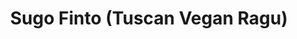 ---
title: Sugo Finto (Tuscan Vegan Ragu)
summary: A rustic Tuscan ragu made vegan, with slow-cooked vegetables, tomato, and herbs for a rich, hearty sauce.

linkout: https://www.ourcookingjourney.com/recipe-pages/sugo-finto-tuscan-vegan-ragu

tags:
- italian
- vegan
- sauce
- tuscan

servings: 4
time: 1h

ingredients:
- 2 tbsp olive oil
- 1 onion, finely chopped
- 2 carrots, finely chopped
- 2 celery stalks, finely chopped
- 2 cloves garlic, minced
- 1 tbsp tomato paste
- 400g canned chopped tomatoes
- 125ml red wine (optional)
- 1 tsp dried oregano
- 1 tsp dried thyme
- Salt and pepper, to taste
- Fresh parsley, chopped (to serve)
- Pasta, to serve

directions:
- Heat olive oil in a large pan over medium heat. Add onion, carrot, and celery. Sauté until soft and golden, about 10 minutes.
- Add garlic and tomato paste, cook for 2 minutes.
- Pour in red wine (if using) and let it reduce for a few minutes.
- Add chopped tomatoes, oregano, thyme, salt, and pepper. Stir well.
- Simmer uncovered for 30–40 minutes, stirring occasionally, until thick and rich.
- Serve over pasta, topped with fresh parsley.
---